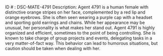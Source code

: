 ID # : DSC-MATE-4791
Description: Agent 4791 is a human female with distinctive orange stripes on her face, complemented by a red lip and orange eyebrows. She is often seen wearing a purple cap with a headset and sporting gold earrings and chains. While her appearance may be unusual, her personality is what makes her stand out. Agent 4791 is highly organized and efficient, sometimes to the point of being controlling. She is known to take charge of group projects and events, delegating tasks in a very matter-of-fact way. This behavior can lead to humorous situations, but caution should be taken when dealing with her.
